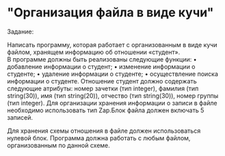 # "Организация файла в виде кучи"

Задание:

  Написать программу, которая работает с организованным в виде кучи файлом, хранящем информацию об отношении «студент».  
  В программе должны быть реализованы следующие функции: 
•	добавление информации о студент;
•	изменение информации о студенте;
•	удаление информации о студенте;
•	осуществление поиска информации о студенте.
  Отношение студент должно содержать следующие атрибуты: номер зачетки (тип integer),  фамилия (тип string(30)), имя (тип string(20)), отчество (тип string(30)), номер группы (тип integer).
  Для организации хранения информации о записи в файле необходимо использовать тип Zap.Блок файла должен включать 5 записей.

  Для хранения схемы отношения в файле должен использоваться нулевой блок. 
  Программа должна работать с любым файлом, организованным по данной схеме.
